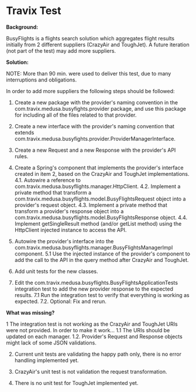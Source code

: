 # Travix Test

**Background:**

BusyFlights is a flights search solution which aggregates flight results initially from 2 different suppliers (CrazyAir and ToughJet). A future iteration (not part of the test) may add more suppliers.

**Solution:**

NOTE: More than 90 min. were used to deliver this test, due to many interruptions and obligations.

In order to add more suppliers the following steps should be followed:

1. Create a new package with the provider's naming convention in the com.travix.medusa.busyfights.provider package, and use this package for including all of the files related to that provider.

2. Create a new interface with the provider's naming convention that extends com.travix.medusa.busyfights.provider.ProviderManagerInterface.

3. Create a new Request and a new Response with the provider's API rules.

4. Create a Spring's component that implements the provider's interface created in item 2, based on the CrazyAir and ToughJet implementations.
4.1. Autowire a reference to com.travix.medusa.busyflights.manager.HttpClient.
4.2. Implement a private method that transform a com.travix.medusa.busyflights.model.BusyFlightsRequest object into a provider's request object.
4.3. Implement a private method that transform a provider's response object into a com.travix.medusa.busyflights.model.BusyFlightsResponse object.
4.4. Implement getSingleResult method (and/or getList method) using the HttpClient injected instance to access the API.

5. Autowire the provider's interface into the com.travix.medusa.busyflights.manager.BusyFlightsManagerImpl component.
5.1 Use the injected instance of the provider's component to add the call to the API in the query method after CrazyAir and ToughJet.

6. Add unit tests for the new classes.

7. Edit the com.travix.medusa.busyflights.BusyFlightsApplicationTests integration test to add the new provider response to the expected results.
7.1 Run the integration test to verify that everything is working as expected.
7.2. Optional: Fix and rerun.

**What was missing?**

1 The integration test is not working as the CrazyAir and ToughJet URIs were not provided. In order to make it work...
1.1 The URIs should be updated on each manager.
1.2. Provider's Request and Response objects might lack of some JSON validations.

2. Current unit tests are validating the happy path only, there is no error handling implemented yet.

3. CrazyAir's unit test is not validation the request transformation.

4. There is no unit test for ToughJet implemented yet.

